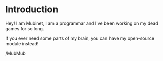 # Introduction
Hey! I am Mubinet, I am a programmar and I've been working on my dead games for so long.

If you ever need some parts of my brain, you can have my open-source module instead!

/MubMub
